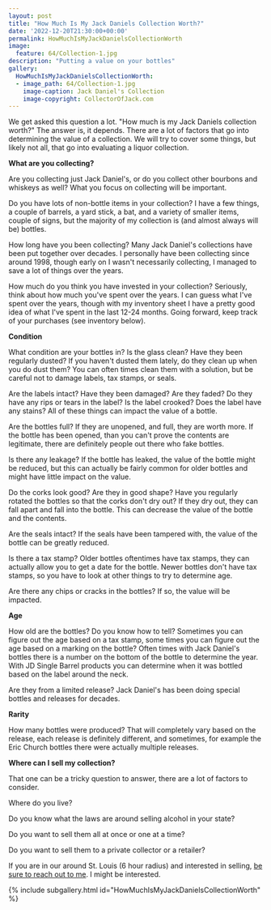 ```yaml
---
layout: post
title: "How Much Is My Jack Daniels Collection Worth?"
date: '2022-12-20T21:30:00+00:00'
permalink: HowMuchIsMyJackDanielsCollectionWorth
image:
  feature: 64/Collection-1.jpg
description: "Putting a value on your bottles"
gallery:
  HowMuchIsMyJackDanielsCollectionWorth:
  - image_path: 64/Collection-1.jpg
    image-caption: Jack Daniel's Collection
    image-copyright: CollectorOfJack.com
---
```

We get asked this question a lot.  "How much is my Jack Daniels collection worth?"  The answer is, it depends.  There are a lot of factors that go into determining the value of a collection.  We will try to cover some things, but likely not all, that go into evaluating a liquor collection.


**What are you collecting?**

Are you collecting just Jack Daniel's, or do you collect other bourbons and whiskeys as well? What you focus on collecting will be important.

Do you have lots of non-bottle items in your collection? I have a few things, a couple of barrels, a yard stick, a bat, and a variety of smaller items, couple of signs, but the majority of my collection is (and almost always will be) bottles.

How long have you been collecting? Many Jack Daniel's collections have been put together over decades. I personally have been collecting since around 1998, though early on I wasn't necessarily collecting, I managed to save a lot of things over the years.

How much do you think you have invested in your collection? Seriously, think about how much you've spent over the years. I can guess what I've spent over the years, though with my inventory sheet I have a pretty good idea of what I've spent in the last 12-24 months. Going forward, keep track of your purchases (see inventory below).

**Condition**

What condition are your bottles in? Is the glass clean? Have they been regularly dusted? If you haven't dusted them lately, do they clean up when you do dust them? You can often times clean them with a solution, but be careful not to damage labels, tax stamps, or seals.

Are the labels intact? Have they been damaged? Are they faded? Do they have any rips or tears in the label? Is the label crooked? Does the label have any stains? All of these things can impact the value of a bottle.

Are the bottles full? If they are unopened, and full, they are worth more. If the bottle has been opened, than you can't prove the contents are legitimate, there are definitely people out there who fake bottles. 

Is there any leakage? If the bottle has leaked, the value of the bottle might be reduced, but this can actually be fairly common for older bottles and might have little impact on the value.

Do the corks look good? Are they in good shape? Have you regularly rotated the bottles so that the corks don't dry out? If they dry out, they can fall apart and fall into the bottle.  This can decrease the value of the bottle and the contents.

Are the seals intact? If the seals have been tampered with, the value of the bottle can be greatly reduced.

Is there a tax stamp? Older bottles oftentimes have tax stamps, they can actually allow you to get a date for the bottle. Newer bottles don't have tax stamps, so you have to look at other things to try to determine age.

Are there any chips or cracks in the bottles? If so, the value will be impacted.


**Age**

How old are the bottles? Do you know how to tell? Sometimes you can figure out the age based on a tax stamp, some times you can figure out the age based on a marking on the bottle? Often times with Jack Daniel's bottles there is a number on the bottom of the bottle to determine the year. With JD Single Barrel products you can determine when it was bottled based on the label around the neck.

Are they from a limited release? Jack Daniel's has been doing special bottles and releases for decades. 

**Rarity**

How many bottles were produced? That will completely vary based on the release, each release is definitely different, and sometimes, for example the Eric Church bottles there were actually multiple releases.


**Where can I sell my collection?**

That one can be a tricky question to answer, there are a lot of factors to consider. 

Where do you live? 

Do you know what the laws are around selling alcohol in your state?  

Do you want to sell them all at once or one at a time?  

Do you want to sell them to a private collector or a retailer? 

If you are in our around St. Louis (6 hour radius) and interested in selling, [be sure to reach out to me](/contact). I might be interested.


{% include subgallery.html id="HowMuchIsMyJackDanielsCollectionWorth" %}
